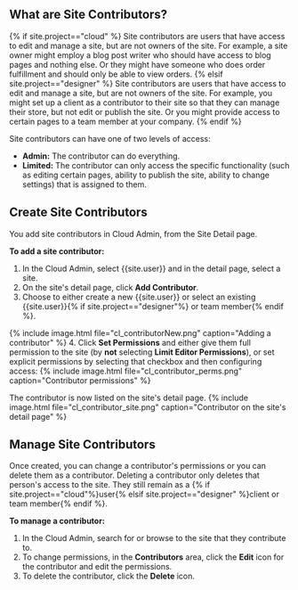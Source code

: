 ## What are Site Contributors?
{% if site.project=="cloud" %}
Site contributors are users that have access to edit and manage a site, but are not owners of the site. For example, a site owner might employ a blog post writer who should have access to blog pages and nothing else. Or they might have someone who does order fulfillment and should only be able to view orders.
{% elsif site.project=="designer" %}
Site contributors are users that have access to edit and manage a site, but are not owners of the site. For example, you might set up a client as a contributor to their site so that they can manage their store, but not edit or publish the site. Or you might provide access to certain pages to a team member at your company.
{% endif %}

Site contributors can have one of two levels of access:
* **Admin:** The contributor can do everything.
* **Limited:** The contributor can only access the specific functionality (such as editing certain pages, ability to publish the site, ability to change settings) that is assigned to them.

## Create Site Contributors
You add site contributors in Cloud Admin, from the Site Detail page.

**To add a site contributor:**
1. In the Cloud Admin, select {{site.user}} and in the detail page, select a site.
2. On the site's detail page, click **Add Contributor**.
3. Choose to either create a new {{site.user}} or select an existing {{site.user}}{% if site.project=="designer"%} or team member{% endif %}. <!--todo: not sure how this will be handled for designer-->
<!--todo: check image for designer-->
   {% include image.html file="cl_contributorNew.png" caption="Adding a contributor" %}
​4. Click **Set Permissions** and either give them full permission to the site (by **not** selecting **Limit Editor Permissions**), or set explicit permissions by selecting that checkbox and then configuring access:
   {% include image.html file="cl_contributor_perms.png" caption="Contributor permissions" %}

The contributor is now listed on the site's detail page.
{% include image.html file="cl_contributor_site.png" caption="Contributor on the site's detail page" %}

## Manage Site Contributors
Once created, you can change a contributor's permissions or you can delete them as a contributor. Deleting a contributor only deletes that person's access to the site. They still remain as a {% if site.project=="cloud"%}user{% elsif site.project=="designer" %}client or team member{% endif %}.

**To manage a contributor:**
1. In the Cloud Admin, search for or browse to the site that they contribute to.
2. To change permissions, in the **Contributors** area, click the **Edit** icon for the contributor and edit the permissions.
3. To delete the contributor, click the **Delete** icon.



